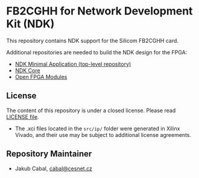 # FB2CGHH for Network Development Kit (NDK)

This repository contains NDK support for the Silicom FB2CGHH card.

Additional repositories are needed to build the NDK design for the FPGA:
- [NDK Minimal Application (top-level repository)](https://github.com/CESNET/ndk-app-minimal/)
- [NDK Core](https://github.com/CESNET/ndk-core/)
- [Open FPGA Modules](https://github.com/CESNET/ofm/)

## License

The content of this repository is under a closed license. Please read [LICENSE file](LICENSE).

- The .xci files located in the `src/ip/` folder were generated in Xilinx Vivado, and their use may be subject to additional license agreements.

## Repository Maintainer

- Jakub Cabal, cabal@cesnet.cz